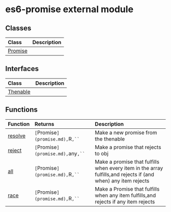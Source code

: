# es6-promise external module


## Classes

| Class	   |  Description |
|:-------------|:---------------|
| [Promise](promise.md)     |  |



## Interfaces

| Class	   |  Description |
|:-------------|:---------------|
| [Thenable](thenable.md)   |   |



## Functions

| Function	   | Returns | Description |
|:-------------|:------|:---------------|
| [resolve<R>](resolve<r>~qya89.md) |`[`Promise`](promise.md),`R`,`` `   | Make a new promise from the thenable  |
| [reject](reject~xzp89.md) |`[`Promise`](promise.md),`any`,`` `   | Make a promise that rejects to obj  |
| [all<R>](all<r>~sjwm9.md) |`[`Promise`](promise.md),`R`,`` `   | Make a promise that fulfills when every item in the array fulfills,and rejects if (and when) any item rejects  |
| [race<R>](race<r>~id0o9.md) |`[`Promise`](promise.md),`R`,`` `   | Make a Promise that fulfills when any item fulfills,and rejects if any item rejects  |





